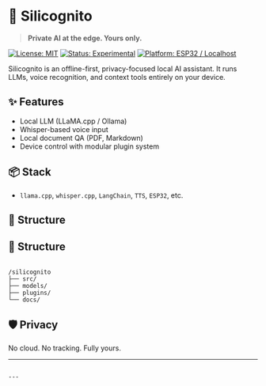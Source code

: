 # 🧠 Silicognito
> **Private AI at the edge. Yours only.**

[![License: MIT](https://img.shields.io/badge/License-MIT-blue.svg)](./LICENSE)
[![Status: Experimental](https://img.shields.io/badge/status-experimental-orange.svg)]()
[![Platform: ESP32 / Localhost](https://img.shields.io/badge/platform-embedded%20%7C%20local-lightgrey.svg)]()

Silicognito is an offline-first, privacy-focused local AI assistant. It runs LLMs, voice recognition, and context tools entirely on your device.

## ✨ Features
- Local LLM (LLaMA.cpp / Ollama)
- Whisper-based voice input
- Local document QA (PDF, Markdown)
- Device control with modular plugin system

## 📦 Stack
- `llama.cpp`, `whisper.cpp`, `LangChain`, `TTS`, `ESP32`, etc.

## 📁 Structure

## 📁 Structure
```

/silicognito
├── src/
├── models/
├── plugins/
└── docs/

```

## 🛡️ Privacy
No cloud. No tracking. Fully yours.

---
```

---

